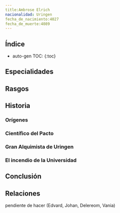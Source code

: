 ```yaml
---
title:Ambrose Elrich
nacionalidad: Uringen
fecha_de_nacimiento:4027
fecha_de_muerte:4089
---
```


## Índice

* auto-gen TOC:
{:toc}





## Especialidades



## Rasgos



## Historia

### Orígenes



### Científico del Pacto



### Gran Alquimista de Uringen



### El incendio de la Universidad



## Conclusión



## Relaciones

pendiente de hacer (Edvard, Johan, Delereom, Vania)